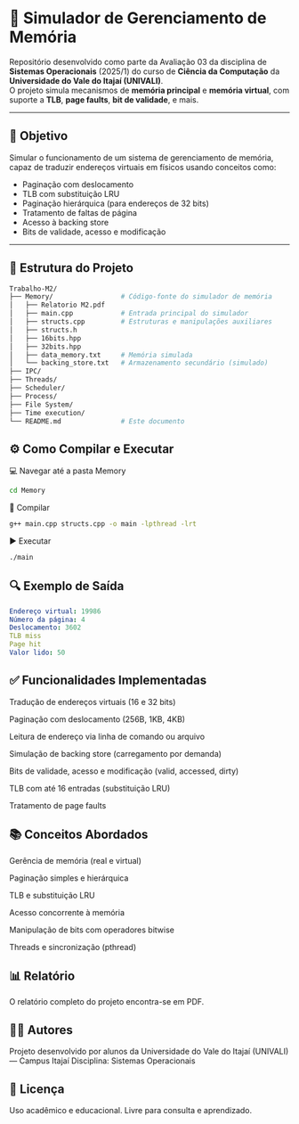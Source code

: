 # 🧠 Simulador de Gerenciamento de Memória

Repositório desenvolvido como parte da Avaliação 03 da disciplina de **Sistemas Operacionais** (2025/1) do curso de **Ciência da Computação** da **Universidade do Vale do Itajaí (UNIVALI)**.  
O projeto simula mecanismos de **memória principal** e **memória virtual**, com suporte a **TLB**, **page faults**, **bit de validade**, e mais.

---

## 🎯 Objetivo

Simular o funcionamento de um sistema de gerenciamento de memória, capaz de traduzir endereços virtuais em físicos usando conceitos como:

- Paginação com deslocamento
- TLB com substituição LRU
- Paginação hierárquica (para endereços de 32 bits)
- Tratamento de faltas de página
- Acesso à backing store
- Bits de validade, acesso e modificação

---

## 📂 Estrutura do Projeto

```bash
Trabalho-M2/
├── Memory/                 # Código-fonte do simulador de memória
│   ├── Relatorio M2.pdf
│   ├── main.cpp            # Entrada principal do simulador
│   ├── structs.cpp         # Estruturas e manipulações auxiliares
│   ├── structs.h
│   ├── 16bits.hpp
│   ├── 32bits.hpp       
│   ├── data_memory.txt     # Memória simulada
│   └── backing_store.txt   # Armazenamento secundário (simulado)
├── IPC/                  
├── Threads/               
├── Scheduler/            
├── Process/                
├── File System/            
├── Time execution/         
└── README.md               # Este documento
```

## ⚙️ Como Compilar e Executar
💻 Navegar até a pasta Memory
```bash
cd Memory
```
🔧 Compilar
```bash
g++ main.cpp structs.cpp -o main -lpthread -lrt
```
▶️ Executar
```bash
./main
```

## 🔍 Exemplo de Saída
```yaml
Endereço virtual: 19986
Número da página: 4
Deslocamento: 3602
TLB miss
Page hit
Valor lido: 50
```

## ✅ Funcionalidades Implementadas
 Tradução de endereços virtuais (16 e 32 bits)

 Paginação com deslocamento (256B, 1KB, 4KB)

 Leitura de endereço via linha de comando ou arquivo

 Simulação de backing store (carregamento por demanda)

 Bits de validade, acesso e modificação (valid, accessed, dirty)

 TLB com até 16 entradas (substituição LRU)

 Tratamento de page faults

## 📚 Conceitos Abordados
Gerência de memória (real e virtual)

Paginação simples e hierárquica

TLB e substituição LRU

Acesso concorrente à memória

Manipulação de bits com operadores bitwise

Threads e sincronização (pthread)

## 📊 Relatório
O relatório completo do projeto encontra-se em PDF.

## 👨‍💻 Autores
Projeto desenvolvido por alunos da Universidade do Vale do Itajaí (UNIVALI) — Campus Itajaí Disciplina: Sistemas Operacionais

## 📜 Licença
Uso acadêmico e educacional. Livre para consulta e aprendizado.
